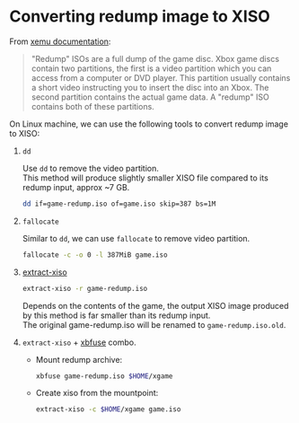 # Converting redump image to XISO

From  [xemu documentation](https://xemu.app/docs/disc-images/):

> "Redump" ISOs are a full dump of the game disc. Xbox game discs contain two partitions, the first is a video partition which you can access from a computer or DVD player. This partition usually contains a short video instructing you to insert the disc into an Xbox. The second partition contains the actual game data. A "redump" ISO contains both of these partitions.

On Linux machine, we can use the following tools to convert redump image to XISO:

1. `dd`

   Use `dd` to remove the video partition. \
   This method will produce slightly smaller XISO file compared to its redump input, approx ~7 GB.

   ```sh
   dd if=game-redump.iso of=game.iso skip=387 bs=1M
   ```

2. `fallocate`

   Similar to `dd`, we can use `fallocate` to remove video partition.

   ```sh
   fallocate -c -o 0 -l 387MiB game.iso
   ```

3. [extract-xiso](https://github.com/XboxDev/extract-xiso)

   ```sh
   extract-xiso -r game-redump.iso
   ```

   Depends on the contents of the game, the output XISO image produced by this method is far smaller than its redump input. \
   The original game-redump.iso will be renamed to `game-redump.iso.old`.

4. `extract-xiso` + [xbfuse](https://github.com/multimediamike/xbfuse) combo.

   - Mount redump archive:

     ```sh
     xbfuse game-redump.iso $HOME/xgame
     ```

   - Create xiso from the mountpoint:

     ```sh
     extract-xiso -c $HOME/xgame game.iso
     ```
